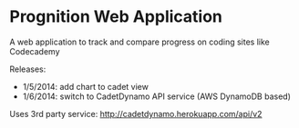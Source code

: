 # Prognition Web Application

A web application to track and compare progress on coding sites like Codecademy

Releases:
- 1/5/2014: add chart to cadet view
- 1/6/2014: switch to CadetDynamo API service (AWS DynamoDB based)

Uses 3rd party service: http://cadetdynamo.herokuapp.com/api/v2
